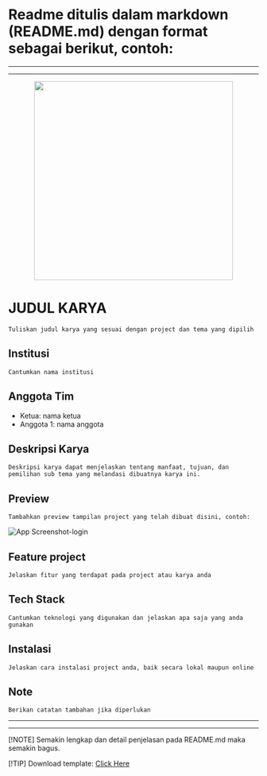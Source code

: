 # Readme ditulis dalam markdown (README.md) dengan format sebagai berikut, contoh:

***
***
<p align="center">
<img src="https://i.ibb.co.com/NTXqNPV/maskot-uwc-2025.png" width="400px">
</p>

# JUDUL KARYA
 
    Tuliskan judul karya yang sesuai dengan project dan tema yang dipilih

## Institusi
 
    Cantumkan nama institusi 

## Anggota Tim
    
- Ketua: nama ketua
- Anggota 1: nama anggota


## Deskripsi Karya

    Deskripsi karya dapat menjelaskan tentang manfaat, tujuan, dan pemilihan sub tema yang melandasi dibuatnya karya ini.

## Preview

    Tambahkan preview tampilan project yang telah dibuat disini, contoh:
![App Screenshot-login](https://i.ibb.co.com/mRZgs0J/Screenshot-2024-08-12-205617.png)

## Feature project

    Jelaskan fitur yang terdapat pada project atau karya anda

## Tech Stack

    Cantumkan teknologi yang digunakan dan jelaskan apa saja yang anda gunakan

## Instalasi

    Jelaskan cara instalasi project anda, baik secara lokal maupun online

## Note

    Berikan catatan tambahan jika diperlukan

***
***

[!NOTE] Semakin lengkap dan detail penjelasan pada README.md maka semakin bagus.

[!TIP] Download template: [Click Here](https://raw.githubusercontent.com/efzynx/uwc/refs/heads/main/pengumpulan_Project/TEMPLATE.md "download") 